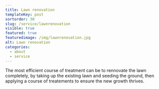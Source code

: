 ```yaml
---
title: Lawn renovation
templateKey: post
sortorder: 30
slug: /service/lawnrenovation
visible: true
featured: true
featuredimage: /img/lawnrenovation.jpg
alt: Lawn renovation
categories:
  - about
  - service
---
```

The most efficient course of treatment can be to rennovate the lawn completely, by taking up the existing lawn and seeding the ground, then applying a course of treatements to ensure the new growth thrives. 
